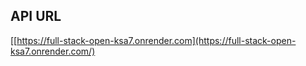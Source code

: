 ## API URL

[\[https://full-stack-open-ksa7.onrender.com](https://full-stack-open-ksa7.onrender.com/)
